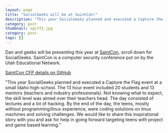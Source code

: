```yaml
---
layout: page 
title: "SocialGeeks will be at SaintCon!"
description: "This year SocialGeeks planned and executed a Capture the Flag event at a small Idaho high-school."
category: post 
thumbnail: sgctf2.jpg
category: post
tags: []
---
```


Dan and geeks will be presenting this year at <a href="http://www.saintcon.org/" target="_blank">SaintCon</a>, scroll down for SocialGeeks.  SaintCon is a computer security conference put on by the Utah Educational Network. 

<a href="https://github.com/SocialGeeks/npo/blob/master/cfp/saintcon_abstract.md" target="_blank">SaintCon CFP details on GitHub</a>  
	
"This year SocialGeeks planned and executed a Capture the Flag event at a small Idaho high-school. The 13 hour event included 20 students and 13 mentors (teachers and industry professionals). Not knowing what to expect, the skill level was aimed over their teachers head. The day consisted of lectures and a lot of hacking. By the end of the day, the teens, mostly without programming/linux experience, were coding solutions on linux machines and solving challenges. We would like to share this inspirational story with you and ask for help in going forward targeting teens with project and game based learning."  

